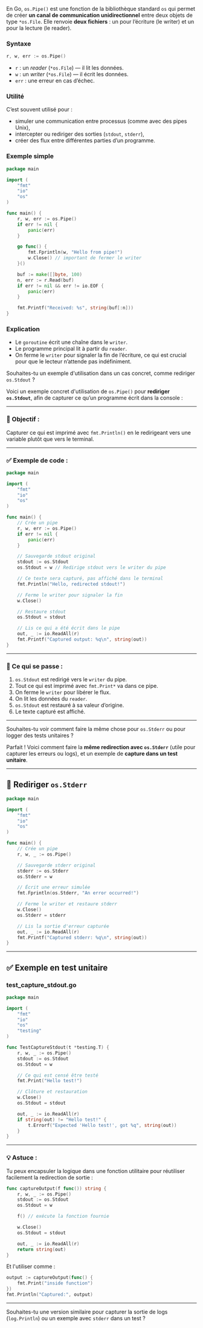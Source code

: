En Go, `os.Pipe()` est une fonction de la bibliothèque standard `os` qui permet de créer **un canal de communication unidirectionnel** entre deux objets de type `*os.File`. Elle renvoie **deux fichiers** : un pour l’écriture (le writer) et un pour la lecture (le reader).

### Syntaxe

```go
r, w, err := os.Pipe()
```

* `r` : un *reader* (`*os.File`) — il lit les données.
* `w` : un *writer* (`*os.File`) — il écrit les données.
* `err` : une erreur en cas d’échec.

### Utilité

C’est souvent utilisé pour :

* simuler une communication entre processus (comme avec des pipes Unix),
* intercepter ou rediriger des sorties (`stdout`, `stderr`),
* créer des flux entre différentes parties d’un programme.

### Exemple simple

```go
package main

import (
	"fmt"
	"io"
	"os"
)

func main() {
	r, w, err := os.Pipe()
	if err != nil {
		panic(err)
	}

	go func() {
		fmt.Fprintln(w, "Hello from pipe!")
		w.Close() // important de fermer le writer
	}()

	buf := make([]byte, 100)
	n, err := r.Read(buf)
	if err != nil && err != io.EOF {
		panic(err)
	}

	fmt.Printf("Received: %s", string(buf[:n]))
}
```

### Explication

* Le `goroutine` écrit une chaîne dans le `writer`.
* Le programme principal lit à partir du `reader`.
* On ferme le `writer` pour signaler la fin de l’écriture, ce qui est crucial pour que le lecteur n’attende pas indéfiniment.

Souhaites-tu un exemple d'utilisation dans un cas concret, comme rediriger `os.Stdout` ?

Voici un exemple concret d'utilisation de `os.Pipe()` pour **rediriger `os.Stdout`**, afin de capturer ce qu’un programme écrit dans la console :

---

### 🎯 Objectif :

Capturer ce qui est imprimé avec `fmt.Println()` en le redirigeant vers une variable plutôt que vers le terminal.

---

### ✅ Exemple de code :

```go
package main

import (
	"fmt"
	"io"
	"os"
)

func main() {
	// Crée un pipe
	r, w, err := os.Pipe()
	if err != nil {
		panic(err)
	}

	// Sauvegarde stdout original
	stdout := os.Stdout
	os.Stdout = w // Redirige stdout vers le writer du pipe

	// Ce texte sera capturé, pas affiché dans le terminal
	fmt.Println("Hello, redirected stdout!")

	// Ferme le writer pour signaler la fin
	w.Close()

	// Restaure stdout
	os.Stdout = stdout

	// Lis ce qui a été écrit dans le pipe
	out, _ := io.ReadAll(r)
	fmt.Printf("Captured output: %q\n", string(out))
}
```

---

### 🧠 Ce qui se passe :

1. `os.Stdout` est redirigé vers le `writer` du pipe.
2. Tout ce qui est imprimé avec `fmt.Print*` va dans ce pipe.
3. On ferme le `writer` pour libérer le flux.
4. On lit les données du `reader`.
5. `os.Stdout` est restauré à sa valeur d’origine.
6. Le texte capturé est affiché.

---

Souhaites-tu voir comment faire la même chose pour `os.Stderr` ou pour logger des tests unitaires ?

Parfait ! Voici comment faire la **même redirection avec `os.Stderr`** (utile pour capturer les erreurs ou logs), et un exemple de **capture dans un test unitaire**.

---

## 🔴 Rediriger `os.Stderr`

```go
package main

import (
	"fmt"
	"io"
	"os"
)

func main() {
	// Crée un pipe
	r, w, _ := os.Pipe()

	// Sauvegarde stderr original
	stderr := os.Stderr
	os.Stderr = w

	// Écrit une erreur simulée
	fmt.Fprintln(os.Stderr, "An error occurred!")

	// Ferme le writer et restaure stderr
	w.Close()
	os.Stderr = stderr

	// Lis la sortie d'erreur capturée
	out, _ := io.ReadAll(r)
	fmt.Printf("Captured stderr: %q\n", string(out))
}
```

---

## ✅ Exemple en test unitaire

### test\_capture\_stdout.go

```go
package main

import (
	"fmt"
	"io"
	"os"
	"testing"
)

func TestCaptureStdout(t *testing.T) {
	r, w, _ := os.Pipe()
	stdout := os.Stdout
	os.Stdout = w

	// Ce qui est censé être testé
	fmt.Print("Hello test!")

	// Clôture et restauration
	w.Close()
	os.Stdout = stdout

	out, _ := io.ReadAll(r)
	if string(out) != "Hello test!" {
		t.Errorf("Expected 'Hello test!', got %q", string(out))
	}
}
```

---

### 💡 Astuce :

Tu peux encapsuler la logique dans une fonction utilitaire pour réutiliser facilement la redirection de sortie :

```go
func captureOutput(f func()) string {
	r, w, _ := os.Pipe()
	stdout := os.Stdout
	os.Stdout = w

	f() // exécute la fonction fournie

	w.Close()
	os.Stdout = stdout

	out, _ := io.ReadAll(r)
	return string(out)
}
```

Et l'utiliser comme :

```go
output := captureOutput(func() {
	fmt.Print("inside function")
})
fmt.Println("Captured:", output)
```

---

Souhaites-tu une version similaire pour capturer la sortie de logs (`log.Println`) ou un exemple avec `stderr` dans un test ?
